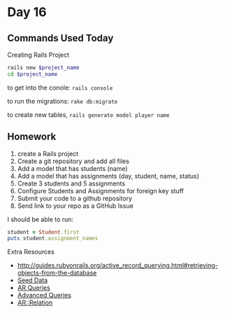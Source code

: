 Day 16
===========================


Commands Used Today
---------------------

Creating Rails Project

```bash
rails new $project_name  
cd $project_name
```

to get into the conole:
`rails console`

to run the migrations:
`rake db:migrate`

to create new tables,
`rails generate model player name`

Homework
-----------------------------

1. create a Rails project
2. Create a git repository and add all files
2. Add a model that has students (name)
3. Add a model that has assignments (day, student, name, status)
4. Create 3 students and 5 assignments
5. Configure Students and Assignments for foreign key stuff
6. Submit your code to a github repository
7. Send link to your repo as a GitHub Issue

I should be able to run:

```ruby
student = Student.first
puts student.assignment_names
```

Extra Resources
* http://guides.rubyonrails.org/active_record_querying.html#retrieving-objects-from-the-database
* [Seed Data](http://railscasts.com/episodes/179-seed-data)
* [AR Queries](http://railscasts.com/episodes/202-active-record-queries-in-rails-3)
* [Advanced Queries](http://railscasts.com/episodes/215-advanced-queries-in-rails-3)
* [AR::Relation](http://railscasts.com/episodes/239-activerecord-relation-walkthrough)
